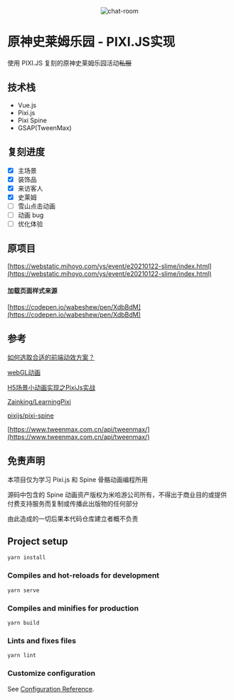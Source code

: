 <p align="center"><img src="https://count.getloli.com/get/@slime-pixi.github" alt="chat-room"></p>

# 原神史莱姆乐园 - PIXI.JS实现

使用 PIXI.JS 复刻的原神史莱姆乐园活动~~私服~~

## 技术栈

- Vue.js
- Pixi.js
- Pixi Spine
- GSAP(TweenMax)

## 复刻进度

- [x] 主场景
- [x] 装饰品
- [x] 来访客人
- [x] 史莱姆
- [ ] 雪山点击动画
- [ ] 动画 bug
- [ ] 优化体验

## 原项目

[https://webstatic.mihoyo.com/ys/event/e20210122-slime/index.html](https://webstatic.mihoyo.com/ys/event/e20210122-slime/index.html)

#### 加载页面样式来源
[https://codepen.io/wabeshew/pen/XdbBdM](https://codepen.io/wabeshew/pen/XdbBdM)

## 参考

[如何选取合适的前端动效方案？](https://juejin.cn/post/6844903830094610446)

[webGL动画](https://www.cnblogs.com/Unknw/p/6689176.html)

[H5场景小动画实现之PixiJs实战](https://zhuanlan.zhihu.com/p/31293136)

[Zainking/LearningPixi](https://github.com/Zainking/LearningPixi)

[pixijs/pixi-spine](https://github.com/pixijs/pixi-spine)

[https://www.tweenmax.com.cn/api/tweenmax/](https://www.tweenmax.com.cn/api/tweenmax/)

## 免责声明

本项目仅为学习 Pixi.js 和 Spine 骨骼动画编程所用

源码中包含的 Spine 动画资产版权为米哈游公司所有，不得出于商业目的或提供付费支持服务而复制或传播此出版物的任何部分

由此造成的一切后果本代码仓库建立者概不负责

## Project setup
```
yarn install
```

### Compiles and hot-reloads for development
```
yarn serve
```

### Compiles and minifies for production
```
yarn build
```

### Lints and fixes files
```
yarn lint
```

### Customize configuration
See [Configuration Reference](https://cli.vuejs.org/config/).
